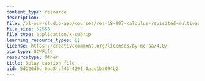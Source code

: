 ```yaml
---
content_type: resource
description: ''
file: /ol-ocw-studio-app/courses/res-18-007-calculus-revisited-multivariable-calculus-fall-2011/5d220d0d0aa8cf4342918aac1ba094b2_NG9hkGQwT3k.srt
file_size: 62556
file_type: application/x-subrip
learning_resource_types: []
license: https://creativecommons.org/licenses/by-nc-sa/4.0/
ocw_type: OCWFile
resourcetype: Other
title: 3play caption file
uid: 5d220d0d-0aa8-cf43-4291-8aac1ba094b2
---
```


